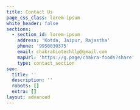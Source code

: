 ```yaml
---
title: Contact Us
page_css_class: lorem-ipsum
white_header: false
sections:
  - section_id: lorem-ipsum
    address: 'Kotda, Jaipur, Rajastha'
    phone: '9950030375'
    email: chakrabiotechllp@gmail.com
    mapUrl: 'https://g.page/chakra-foods?share'
    type: contact_section
seo:
  title: ''
  description: ''
  robots: []
  extra: []
layout: advanced
---
```

